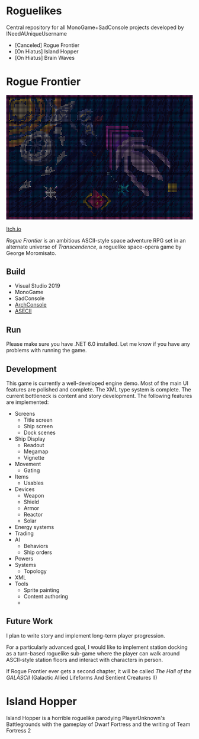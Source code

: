 # Roguelikes
Central repository for all MonoGame+SadConsole projects developed by INeedAUniqueUsername
- [Canceled] Rogue Frontier
- [On Hiatus] Island Hopper
- [On Hiatus] Brain Waves
# Rogue Frontier
![Cover](RogueFrontier/RogueFrontierContent/sprites/PosterNoText.asc.png)

[Itch.io](https://ineedauniqueusername.itch.io/rogue-frontier)

_Rogue Frontier_ is an ambitious ASCII-style space adventure RPG set in an alternate universe of *Transcendence*, a roguelike space-opera game by George Moromisato.

## Build
- Visual Studio 2019
- MonoGame
- SadConsole
- [ArchConsole](https://github.com/INeedAUniqueUsername/ArchConsole)
- [ASECII](https://github.com/INeedAUniqueUsername/ASECII)

## Run
Please make sure you have .NET 6.0 installed. Let me know if you have any problems with running the game.

## Development
This game is currently a well-developed engine demo. Most of the main UI features are polished and complete. The XML type system is complete. The current bottleneck is content and story development. The following features are implemented:
- Screens
  - Title screen
  - Ship screen
  - Dock scenes
- Ship Display
  - Readout
  - Megamap
  - Vignette
- Movement
  - Gating
- Items
  - Usables
- Devices
  - Weapon
  - Shield
  - Armor
  - Reactor
  - Solar
- Energy systems
- Trading
- AI
  - Behaviors
  - Ship orders
- Powers
- Systems
  - Topology
- XML
- Tools
  - Sprite painting
  - Content authoring
  - 
## Future Work
I plan to write story and implement long-term player progression.

For a particularly advanced goal, I would like to implement station docking as a turn-based roguelike sub-game where the player can walk around ASCII-style station floors and interact with characters in person.

If Rogue Frontier ever gets a second chapter, it will be called *The Hall of the GALASCII* (Galactic Allied Lifeforms And Sentient Creatures II)

# Island Hopper
Island Hopper is a horrible roguelike parodying PlayerUnknown's Battlegrounds with the gameplay of Dwarf Fortress and the writing of Team Fortress 2
